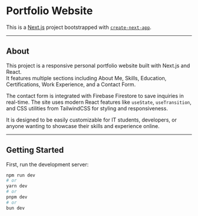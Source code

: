 # Portfolio Website

This is a [Next.js](https://nextjs.org) project bootstrapped with [`create-next-app`](https://github.com/joshua0922-a/personal_website).

---

## About

This project is a responsive personal portfolio website built with Next.js and React.  
It features multiple sections including About Me, Skills, Education, Certifications, Work Experience, and a Contact Form.  

The contact form is integrated with Firebase Firestore to save inquiries in real-time. The site uses modern React features like `useState`, `useTransition`, and CSS utilities from TailwindCSS for styling and responsiveness.  

It is designed to be easily customizable for IT students, developers, or anyone wanting to showcase their skills and experience online.

---

## Getting Started

First, run the development server:

```bash
npm run dev
# or
yarn dev
# or
pnpm dev
# or
bun dev
